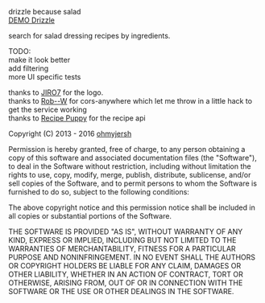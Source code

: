drizzle because salad <br />
[DEMO Drizzle](https://ohmyjersh.github.io/drizzle/)

search for salad dressing recipes by ingredients.

TODO:<br />
make it look better<br />
add filtering<br />
more UI specific tests<br />

thanks to [JIRO7](https://github.com/JIRO7) for the logo. <br />
thanks to [Rob--W](https://github.com/Rob--W) for cors-anywhere which let me throw in a little hack to get the service working<br />
thanks to [Recipe Puppy](http://recipepuppy.com) for the recipe api<br />


Copyright (C) 2013 - 2016 [ohmyjersh](https://github.com/ohmyjersh)

Permission is hereby granted, free of charge, to any person obtaining a copy of this software and associated documentation files (the "Software"), to deal in the Software without restriction, including without limitation the rights to use, copy, modify, merge, publish, distribute, sublicense, and/or sell copies of the Software, and to permit persons to whom the Software is furnished to do so, subject to the following conditions:

The above copyright notice and this permission notice shall be included in all copies or substantial portions of the Software.

THE SOFTWARE IS PROVIDED "AS IS", WITHOUT WARRANTY OF ANY KIND, EXPRESS OR IMPLIED, INCLUDING BUT NOT LIMITED TO THE WARRANTIES OF MERCHANTABILITY, FITNESS FOR A PARTICULAR PURPOSE AND NONINFRINGEMENT. IN NO EVENT SHALL THE AUTHORS OR COPYRIGHT HOLDERS BE LIABLE FOR ANY CLAIM, DAMAGES OR OTHER LIABILITY, WHETHER IN AN ACTION OF CONTRACT, TORT OR OTHERWISE, ARISING FROM, OUT OF OR IN CONNECTION WITH THE SOFTWARE OR THE USE OR OTHER DEALINGS IN THE SOFTWARE.
